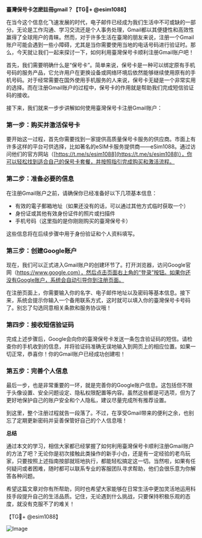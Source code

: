 **臺灣保号卡怎麽註冊gmail？【TG💪+ @esim1088】**

在当今这个信息化飞速发展的时代，电子邮件已经成为我们生活中不可或缺的一部分。无论是工作沟通、学习交流还是个人事务处理，Gmail都以其便捷性和高效性赢得了全球用户的青睐。然而，对于许多生活在臺灣的朋友来说，注册一个Gmail账户可能会遇到一些小障碍，尤其是当你需要使用当地的电话号码进行验证时。那么，今天就让我们一起来探讨一下，如何利用臺灣保号卡顺利注册Gmail账户吧！

首先，我们需要明确什么是“保号卡”。简单来说，保号卡是一种可以绑定原有手机号码的服务产品，它允许用户在更换设备或网络环境后依然能够继续使用原有的手机号码。对于经常需要在国外使用手机服务的人来说，保号卡无疑是一个非常实用的选择。而在注册Gmail账户的过程中，保号卡的作用就是帮助我们完成短信验证码的接收。

接下来，我们就来一步步讲解如何使用臺灣保号卡注册Gmail账户：

### 第一步：购买并激活保号卡

要开始这一过程，首先你需要找到一家提供高质量保号卡服务的供应商。市面上有许多这样的平台可供选择，比如著名的eSIM卡服务提供商——eSim1088。通过访问他们的官方网站（[https://t.me/s/esim1088](https://t.me/s/esim1088)），你可以轻松找到适合自己的保号卡套餐，并按照指引完成购买和激活流程。

### 第二步：准备必要的信息

在注册Gmail账户之前，请确保你已经准备好以下几项基本信息：
- 有效的電子郵箱地址（如果还没有的话，可以通过其他方式临时获取一个）
- 身份证或其他有效身份证件的照片或扫描件
- 手机号码（这里指的是你刚刚购买的臺灣保号卡）

这些信息将在后续步骤中用于身份验证和个人资料填写。

### 第三步：创建Google账户

现在，我们可以正式进入Gmail账户的创建环节了。打开浏览器，访问Google官网（https://www.google.com），然后点击页面右上角的“登录”按钮。如果你还没有Google账户，系统会自动引导你到注册页面。

在注册页面上，你需要输入你的名字、电子邮件地址以及密码等基本信息。接下来，系统会提示你输入一个备用联系方式，这时就可以填入你的臺灣保号卡号码了。别忘了勾选同意相关条款和服务协议哦！

### 第四步：接收短信验证码

完成上述步骤后，Google会向你的臺灣保号卡发送一条包含验证码的短信。请检查你的手机收到的信息，并将验证码准确无误地输入到网页上的相应位置。如果一切正常，恭喜你！你的Gmail账户已经成功创建啦！

### 第五步：完善个人信息

最后一步，也是非常重要的一环，就是完善你的Google账户信息。这包括但不限于头像设置、安全问题设定、隐私权限配置等内容。虽然这些都是可选项，但为了更好地保护自己的账户安全和个人隐私，建议尽量完成所有推荐设置。

到这里，整个注册过程就告一段落了。不过，在享受Gmail带来的便利之余，也别忘了定期更新密码并妥善保管好自己的个人信息哦！

**总结**

通过本文的学习，相信大家都已经掌握了如何利用臺灣保号卡顺利注册Gmail账户的方法了吧？无论你是初次接触此类操作的新手小白，还是有一定经验的老鸟玩家，只要按照上述指南按部就班地执行，都能轻松搞定这一切。当然啦，如果有任何疑问或者困难，随时都可以联系专业的客服团队寻求帮助，他们会很乐意为你解答各种问题。

希望这篇文章对你有所帮助，同时也希望大家能够在日常生活中更加灵活地运用科技手段提升自己的生活品质。记住，无论遇到什么挑战，只要保持积极乐观的态度，就没有克服不了的难关！

【TG💪+ @esim1088】  

![Image](https://i.postimg.cc/4NQfJmqS/Snipaste-2025-05-13-00-14-12.png)